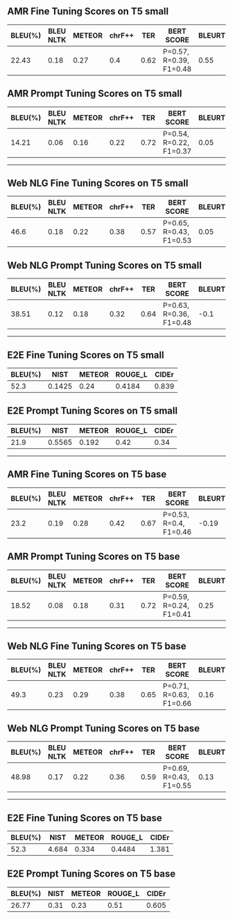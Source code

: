 ## AMR Fine Tuning Scores on T5 small


|  BLEU(%)    |   BLEU NLTK |   METEOR |  chrF++  | TER  | BERT SCORE | BLEURT |
|-------------|-------------|----------|----------|------|------------|--------|
| 22.43       |  0.18       |    0.27  |  0.4     | 0.62 | P=0.57, R=0.39, F1=0.48|  0.55 |

## AMR Prompt Tuning Scores on T5 small

|  BLEU(%)    |   BLEU NLTK |   METEOR |  chrF++  | TER  | BERT SCORE |  BLEURT |
|-------------|-------------|----------|----------|------|------------|---------|
| 14.21       |  0.06       |    0.16  |  0.22    | 0.72 | P=0.54, R=0.22, F1=0.37|   0.05 |

---

## Web NLG Fine Tuning Scores on T5 small

|  BLEU(%) |   BLEU NLTK |   METEOR |  chrF++  | TER  | BERT SCORE             |  BLEURT |
|----------|-------------|----------|----------|------|------------------------|---------|
| 46.6     |  0.18       |    0.22  |  0.38    | 0.57 | P=0.65, R=0.43, F1=0.53|  0.05   |

## Web NLG Prompt Tuning Scores on T5 small


|  BLEU(%) |   BLEU NLTK |   METEOR |  chrF++  | TER  | BERT SCORE              |  BLEURT |
|----------|-------------|----------|----------|------|-------------------------|---------|
| 38.51    |   0.12      |    0.18  |  0.32    | 0.64 | P=0.63, R=0.36, F1=0.48 | -0.1    |

---

## E2E Fine Tuning Scores on T5 small

|  BLEU(%) |   NIST      |   METEOR |  ROUGE_L | CIDEr| 
|----------|-------------|----------|----------|------|
| 52.3     |   0.1425    |    0.24  |  0.4184  | 0.839|   


## E2E Prompt Tuning Scores on T5 small

|  BLEU(%) |   NIST      |   METEOR |  ROUGE_L | CIDEr| 
|----------|-------------|----------|----------|------|
| 21.9     |   0.5565    |    0.192 |  0.42    | 0.34 |   

---

## AMR Fine Tuning Scores on T5 base

|  BLEU(%)    |   BLEU NLTK |   METEOR |  chrF++  | TER  | BERT SCORE |  BLEURT |
|-------------|-------------|----------|----------|------|------------|---------|
| 23.2       |  0.19       |    0.28  |  0.42     | 0.67 | P=0.53, R=0.4, F1=0.46           |   -0.19 |

## AMR Prompt Tuning Scores on T5 base

|  BLEU(%)    |   BLEU NLTK |   METEOR |  chrF++  | TER  | BERT SCORE | BLEURT |
|-------------|-------------|----------|----------|------|------------|--------|
| 18.52       |  0.08       |    0.18  |  0.31    | 0.72 | P=0.59, R=0.24, F1=0.41           |  0.25 |

---

## Web NLG Fine Tuning Scores on T5 base

|  BLEU(%) |   BLEU NLTK |   METEOR |  chrF++  | TER  | BERT SCORE | BLEURT |
|----------|-------------|----------|----------|------|------------|--------|
| 49.3     |  0.23       |    0.29  |  0.38    | 0.65 | P=0.71, R=0.63, F1=0.66            |  0.16 |

## Web NLG Prompt Tuning Scores on T5 base

|  BLEU(%) |   BLEU NLTK |   METEOR |  chrF++  | TER  | BERT SCORE    | BLEURT  |
|----------|-------------|----------|----------|------|---------------|---------|
| 48.98    |  0.17       |    0.22  |  0.36    | 0.59 | P=0.69, R=0.43, F1=0.55              |   0.13  |

---

## E2E Fine Tuning Scores on T5 base

|  BLEU(%) |   NIST      |   METEOR |  ROUGE_L | CIDEr| 
|----------|-------------|----------|----------|------|
| 52.3     |   4.684    |    0.334  |  0.4484  | 1.381|   

## E2E Prompt Tuning Scores on T5 base

|  BLEU(%) |   NIST      |   METEOR |  ROUGE_L | CIDEr| 
|----------|-------------|----------|----------|------|
| 26.77     |   0.31     |    0.23  |  0.51    | 0.605|   